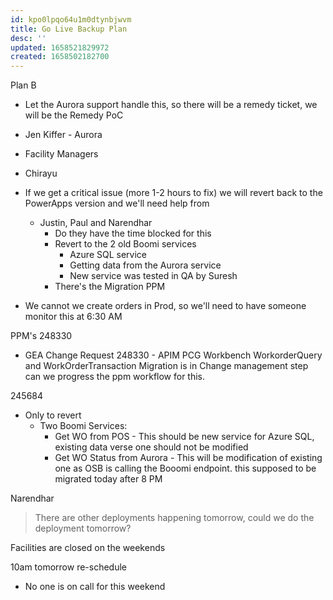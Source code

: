 ```yaml
---
id: kpo0lpqo64u1m0dtynbjwvm
title: Go Live Backup Plan
desc: ''
updated: 1658521829972
created: 1658502182700
---
```


Plan B

- Let the Aurora support handle this, so there will be a remedy ticket, we will be the Remedy PoC
- Jen Kiffer - Aurora
- Facility Managers
- Chirayu
- If we get a critical issue (more 1-2 hours to fix) we will revert back to the PowerApps version and we'll need help from
  - Justin, Paul and Narendhar
    - Do they have the time blocked for this
    - Revert to the 2 old Boomi services
      - Azure SQL service
      - Getting data from the Aurora service
      - New service was tested in QA by Suresh
    - There's the Migration PPM

- We cannot we create orders in Prod, so we'll need to have someone monitor this at 6:30 AM

PPM's
248330 

- GEA Change Request 248330 - APIM PCG Workbench WorkorderQuery and WorkOrderTransaction Migration is in Change management step can we progress the ppm workflow for this.

245684

- Only to revert
  - Two Boomi Services:
    - Get WO from POS - This should be new service for Azure SQL, existing data verse one should not be modified
    - Get WO Status from Aurora - This will be modification of existing one as OSB is calling the Booomi endpoint. this supposed to be migrated today after 8 PM

Narendhar
> There are other deployments happening tomorrow, could we do the deployment tomorrow?

Facilities are closed on the weekends

10am tomorrow re-schedule



- No one is on call for this weekend